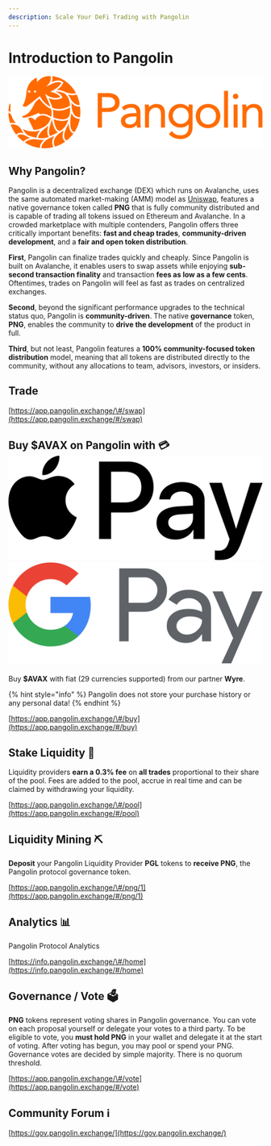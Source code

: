 ```yaml
---
description: Scale Your DeFi Trading with Pangolin
---
```


# Introduction to Pangolin

![](.gitbook/assets/logo.svg)

## Why Pangolin?

Pangolin is a decentralized exchange \(DEX\) which runs on Avalanche, uses the same automated market-making \(AMM\) model as [Uniswap](https://docs.uniswap.org/protocol/V2/concepts/protocol-overview/how-uniswap-works), features a native governance token called **PNG** that is fully community distributed and is capable of trading all tokens issued on Ethereum and Avalanche. In a crowded marketplace with multiple contenders, Pangolin offers three critically important benefits: **fast and cheap trades**, **community-driven development**, and a **fair and open token distribution**.

**First**, Pangolin can finalize trades quickly and cheaply. Since Pangolin is built on Avalanche, it enables users to swap assets while enjoying **sub-second transaction finality** and transaction **fees as low as a few cents**. Oftentimes, trades on Pangolin will feel as fast as trades on centralized exchanges. 

**Second**, beyond the significant performance upgrades to the technical status quo, Pangolin is **community-driven**. The native **governance** token, **PNG**, enables the community to **drive the development** of the product in full. 

**Third**, but not least, Pangolin features a **100% community-focused token distribution** model, meaning that all tokens are distributed directly to the community, without any allocations to team, advisors, investors, or insiders.

## **Trade**

[https://app.pangolin.exchange/\#/swap](https://app.pangolin.exchange/#/swap) 

## Buy $AVAX on Pangolin with 💳![](.gitbook/assets/pay.png)![](.gitbook/assets/google-pay.png) 

Buy **$AVAX** with fiat \(29 currencies supported\) from our partner **Wyre**. 

{% hint style="info" %}
Pangolin does not store your purchase history or any personal data!
{% endhint %}

[https://app.pangolin.exchange/\#/buy](https://app.pangolin.exchange/#/buy) 

## Stake Liquidity 🥩 

Liquidity providers **earn a 0.3% fee** on **all trades** proportional to their share of the pool. Fees are added to the pool, accrue in real time and can be claimed by withdrawing your liquidity.

[https://app.pangolin.exchange/\#/pool](https://app.pangolin.exchange/#/pool) 

## Liquidity Mining ⛏ 

**Deposit** your Pangolin Liquidity Provider **PGL** tokens to **receive PNG**, the Pangolin protocol governance token.

[https://app.pangolin.exchange/\#/png/1](https://app.pangolin.exchange/#/png/1) 

## Analytics 📊 

Pangolin Protocol Analytics

[https://info.pangolin.exchange/\#/home](https://info.pangolin.exchange/#/home) 

## Governance / Vote 🗳 

**PNG** tokens represent voting shares in Pangolin governance. You can vote on each proposal yourself or delegate your votes to a third party. To be eligible to vote, you **must hold PNG** in your wallet and delegate it at the start of voting. After voting has begun, you may pool or spend your PNG. Governance votes are decided by simple majority. There is no quorum threshold.

[https://app.pangolin.exchange/\#/vote](https://app.pangolin.exchange/#/vote) 

## Community Forum ℹ 

[https://gov.pangolin.exchange/](https://gov.pangolin.exchange/) 

